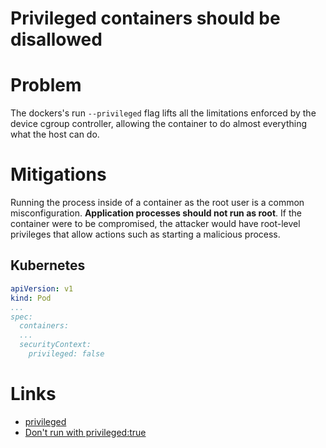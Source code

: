 # Privileged containers should be disallowed

# Problem

The dockers's run `--privileged` flag lifts all the limitations enforced by the device cgroup controller, allowing the container to do almost everything what the host can do.

# Mitigations

Running the process inside of a container as the root user is a common misconfiguration. **Application processes should not run as root**. If the container were to be compromised, the attacker would have root-level privileges that allow actions such as starting a malicious process.

## Kubernetes

```yaml
apiVersion: v1  
kind: Pod  
...
spec:  
  containers:  
  ...
  securityContext:  
    privileged: false
```

# Links

- [privileged](https://docs.docker.com/engine/reference/commandline/run/#privileged)
- [Don't run with privileged:true](https://www.youtube.com/watch?v=tpsDgMtNObo)